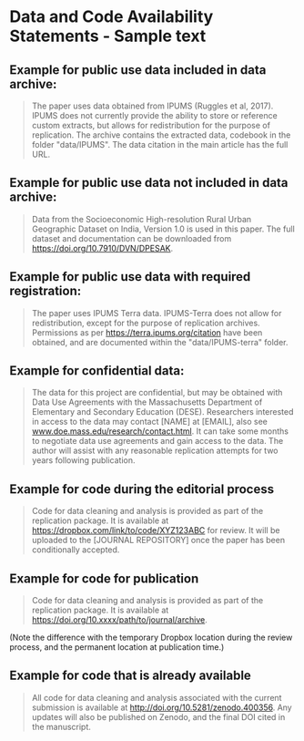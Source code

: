 # Data and Code Availability Statements - Sample text

## Example for public use data included in data archive:
> The paper uses data obtained from IPUMS (Ruggles et al, 2017). IPUMS does not currently provide the ability to store or reference custom extracts, but allows for redistribution for the purpose of replication. The archive contains the extracted data, codebook in the folder "data/IPUMS". The data citation in the main article has the full URL. 

## Example for public use data not included in data archive:
> Data from the Socioeconomic High-resolution Rural Urban Geographic Dataset on India, Version 1.0  is used in this paper. The full dataset and documentation can be downloaded from https://doi.org/10.7910/DVN/DPESAK.

## Example for public use data with required registration:
> The paper uses IPUMS Terra data. IPUMS-Terra does not allow for redistribution, except for the purpose of replication archives. Permissions as per https://terra.ipums.org/citation have been obtained, and are documented within the "data/IPUMS-terra" folder.

## Example for confidential data: 
> The data for this project are confidential, but may be obtained with Data Use Agreements with the Massachusetts Department of Elementary and Secondary Education (DESE). Researchers interested in access to the data may contact [NAME] at [EMAIL], also see www.doe.mass.edu/research/contact.html. It can take some months to negotiate data use agreements and gain access to the data. The author will assist with any reasonable replication attempts for two years following publication.

## Example for code during the editorial process
> Code for data cleaning and analysis is provided as part of the replication package. It is available at https://dropbox.com/link/to/code/XYZ123ABC for review. It will be uploaded to the [JOURNAL REPOSITORY] once the paper has been conditionally accepted.

## Example for code for publication
> Code for data cleaning and analysis is provided as part of the replication package. It is available at https://doi.org/10.xxxx/path/to/journal/archive.

(Note the difference with the temporary Dropbox location during the review process, and the permanent location at publication time.)

## Example for code that is already available
> All code for data cleaning and analysis associated with the current submission is available at http://doi.org/10.5281/zenodo.400356. Any updates will also be published on Zenodo, and the final DOI cited in the manuscript.

